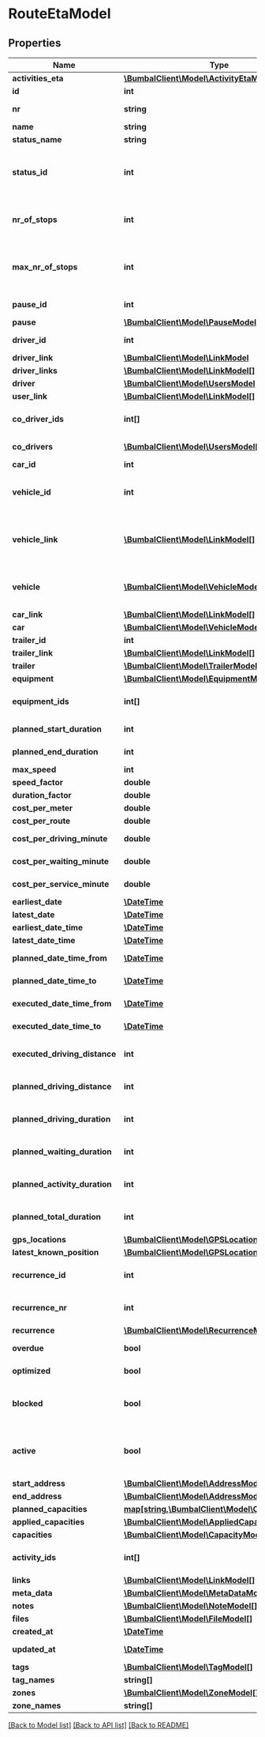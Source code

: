 # RouteEtaModel

## Properties
Name | Type | Description | Notes
------------ | ------------- | ------------- | -------------
**activities_eta** | [**\BumbalClient\Model\ActivityEtaModel[]**](ActivityEtaModel.md) |  | [optional] 
**id** | **int** | Unique ID of Route | [optional] 
**nr** | **string** | Non-Unique number of Route | [optional] 
**name** | **string** | Description | [optional] 
**status_name** | **string** | Route Status | [optional] 
**status_id** | **int** | Status ID of Route, 29:route_cancelled, 1:route_planned, 2:route_in_progress, 8:route_executed | [optional] 
**nr_of_stops** | **int** | number of stops on this route (excluding start_route and end_route activities) | [optional] 
**max_nr_of_stops** | **int** | number of maximum stops on this route (excluding start_route and end_route activities) | [optional] 
**pause_id** | **int** | id of pause scheme to apply | [optional] 
**pause** | [**\BumbalClient\Model\PauseModel**](PauseModel.md) |  | [optional] 
**driver_id** | **int** | id of executing driver | [optional] 
**driver_link** | [**\BumbalClient\Model\LinkModel**](LinkModel.md) |  | [optional] 
**driver_links** | [**\BumbalClient\Model\LinkModel[]**](LinkModel.md) |  | [optional] 
**driver** | [**\BumbalClient\Model\UsersModel**](UsersModel.md) |  | [optional] 
**user_link** | [**\BumbalClient\Model\LinkModel[]**](LinkModel.md) |  | [optional] 
**co_driver_ids** | **int[]** | Unique Identifier(s) for co-drivers on route | [optional] 
**co_drivers** | [**\BumbalClient\Model\UsersModel[]**](UsersModel.md) | list of co-drivers on route | [optional] 
**car_id** | **int** |  | [optional] 
**vehicle_id** | **int** | Bumbal internal id for vehicle associated with this route | [optional] 
**vehicle_link** | [**\BumbalClient\Model\LinkModel[]**](LinkModel.md) | link object to identify a vehicle uniquely by an external id and provider name | [optional] 
**vehicle** | [**\BumbalClient\Model\VehicleModel**](VehicleModel.md) | Vehicle object with the vehicle properties assigned to this route | [optional] 
**car_link** | [**\BumbalClient\Model\LinkModel[]**](LinkModel.md) |  | [optional] 
**car** | [**\BumbalClient\Model\VehicleModel**](VehicleModel.md) |  | [optional] 
**trailer_id** | **int** |  | [optional] 
**trailer_link** | [**\BumbalClient\Model\LinkModel[]**](LinkModel.md) |  | [optional] 
**trailer** | [**\BumbalClient\Model\TrailerModel**](TrailerModel.md) |  | [optional] 
**equipment** | [**\BumbalClient\Model\EquipmentModel[]**](EquipmentModel.md) |  | [optional] 
**equipment_ids** | **int[]** | Unique Identifier(s) for equipment on route | [optional] 
**planned_start_duration** | **int** | Duration for start activity | [optional] 
**planned_end_duration** | **int** | Duration for end activity | [optional] 
**max_speed** | **int** | Max Speed in km/h | [optional] 
**speed_factor** | **double** | Speed Factor | [optional] 
**duration_factor** | **double** | Duration Factor | [optional] 
**cost_per_meter** | **double** | Cost per meter | [optional] 
**cost_per_route** | **double** | Cost per route | [optional] 
**cost_per_driving_minute** | **double** | Cost per driving minute | [optional] 
**cost_per_waiting_minute** | **double** | Cost per waiting minute | [optional] 
**cost_per_service_minute** | **double** | Cost per service minute | [optional] 
**earliest_date** | [**\DateTime**](Date.md) | Write only! | [optional] 
**latest_date** | [**\DateTime**](Date.md) | Write only! | [optional] 
**earliest_date_time** | [**\DateTime**](\DateTime.md) |  | [optional] 
**latest_date_time** | [**\DateTime**](\DateTime.md) |  | [optional] 
**planned_date_time_from** | [**\DateTime**](\DateTime.md) | planned date-time from | [optional] 
**planned_date_time_to** | [**\DateTime**](\DateTime.md) | planned date-time to | [optional] 
**executed_date_time_from** | [**\DateTime**](\DateTime.md) | executed date-time from | [optional] 
**executed_date_time_to** | [**\DateTime**](\DateTime.md) | executed date-time to | [optional] 
**executed_driving_distance** | **int** | Executed driving distance of this route in meters | [optional] 
**planned_driving_distance** | **int** | Planned driving distance of this route in meters | [optional] 
**planned_driving_duration** | **int** | Planned driving duration of this route in minutes | [optional] 
**planned_waiting_duration** | **int** | Planned waiting duration of this route in minutes | [optional] 
**planned_activity_duration** | **int** | Planned duration for all activities in this route in minutes | [optional] 
**planned_total_duration** | **int** | Total planned duration of this route in minutes | [optional] 
**gps_locations** | [**\BumbalClient\Model\GPSLocationModel[]**](GPSLocationModel.md) |  | [optional] 
**latest_known_position** | [**\BumbalClient\Model\GPSLocationModel**](GPSLocationModel.md) |  | [optional] 
**recurrence_id** | **int** | id of recurrence where route belongs to | [optional] 
**recurrence_nr** | **int** | the sequence number of this route within a recurrence | [optional] 
**recurrence** | [**\BumbalClient\Model\RecurrenceModel**](RecurrenceModel.md) |  | [optional] 
**overdue** | **bool** | whether any activity on route is overdue | [optional] 
**optimized** | **bool** | Activity optimized status within route. | [optional] 
**blocked** | **bool** | a blocked route can not be auto-filled by customer calendars | [optional] 
**active** | **bool** | if active&#x3D;0: route has been removed and is no longer visible in any bumbal interface | [optional] 
**start_address** | [**\BumbalClient\Model\AddressModel**](AddressModel.md) |  | [optional] 
**end_address** | [**\BumbalClient\Model\AddressModel**](AddressModel.md) |  | [optional] 
**planned_capacities** | [**map[string,\BumbalClient\Model\CapacityModel]**](CapacityModel.md) |  | [optional] 
**applied_capacities** | [**\BumbalClient\Model\AppliedCapacitiesModel**](AppliedCapacitiesModel.md) |  | [optional] 
**capacities** | [**\BumbalClient\Model\CapacityModel[]**](CapacityModel.md) |  | [optional] 
**activity_ids** | **int[]** | activity ids on route in order of execution | [optional] 
**links** | [**\BumbalClient\Model\LinkModel[]**](LinkModel.md) |  | [optional] 
**meta_data** | [**\BumbalClient\Model\MetaDataModel[]**](MetaDataModel.md) |  | [optional] 
**notes** | [**\BumbalClient\Model\NoteModel[]**](NoteModel.md) |  | [optional] 
**files** | [**\BumbalClient\Model\FileModel[]**](FileModel.md) |  | [optional] 
**created_at** | [**\DateTime**](\DateTime.md) | created_at date time | [optional] 
**updated_at** | [**\DateTime**](\DateTime.md) | updated_at date time | [optional] 
**tags** | [**\BumbalClient\Model\TagModel[]**](TagModel.md) |  | [optional] 
**tag_names** | **string[]** | Tag names | [optional] 
**zones** | [**\BumbalClient\Model\ZoneModel[]**](ZoneModel.md) |  | [optional] 
**zone_names** | **string[]** | Zone names | [optional] 

[[Back to Model list]](../README.md#documentation-for-models) [[Back to API list]](../README.md#documentation-for-api-endpoints) [[Back to README]](../README.md)


